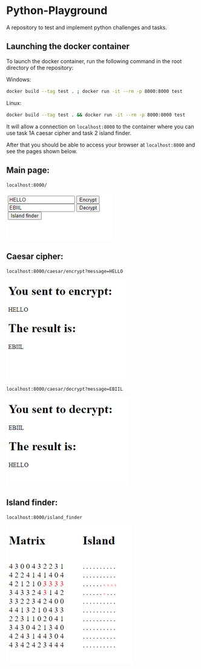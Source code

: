 # Python-Playground
A repository to test and implement python challenges and tasks.

## Launching the docker container
To launch the docker container, run the following command in the root directory of the repository:

Windows:
```bash
docker build --tag test . ; docker run -it --rm -p 8000:8000 test
```

Linux:
```bash
docker build --tag test . && docker run -it --rm -p 8000:8000 test
```

It will allow a connection on `localhost:8000` to the container where you can use task 1A caesar cipher and task 2 island finder. 

After that you should be able to access your browser at `localhost:8000` and see the pages shown below.

## Main page:
`localhost:8000/`

![Main page](./Task%201B/task1b.png)

## Caesar cipher:
`localhost:8000/caesar/encrypt?message=HELLO`

![Caesar cipher](./Task%201A/task1a_enc.png)

`localhost:8000/caesar/decrypt?message=EBIIL`

![Caesar cipher](./Task%201A/task1a_dec.png)

## Island finder:
`localhost:8000/island_finder`

![Island finder](./Task%202/task2.png)
